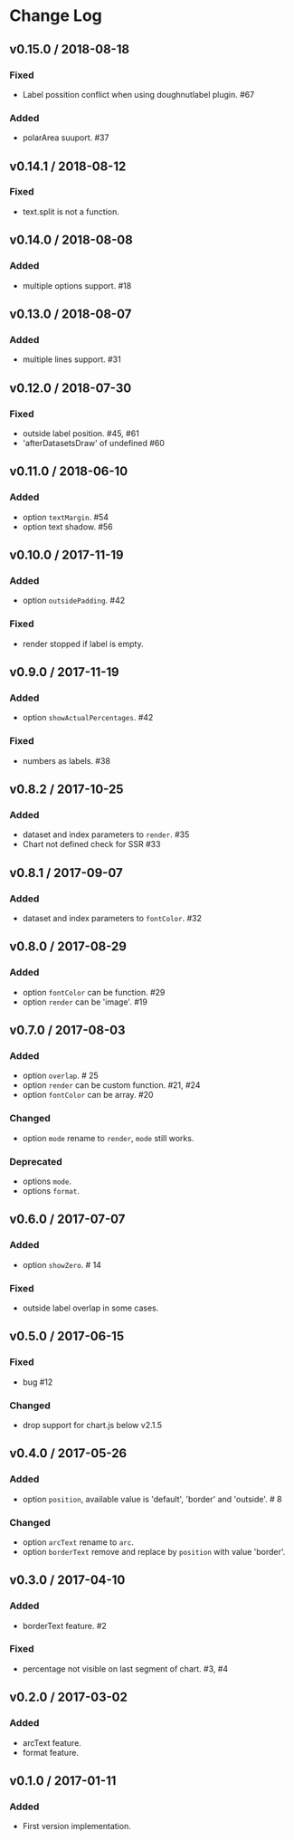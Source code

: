 # Change Log

## v0.15.0 / 2018-08-18
### Fixed
- Label possition conflict when using doughnutlabel plugin. #67

### Added
- polarArea suuport. #37

## v0.14.1 / 2018-08-12
### Fixed
- text.split is not a function.

## v0.14.0 / 2018-08-08
### Added
- multiple options support. #18

## v0.13.0 / 2018-08-07
### Added
- multiple lines support. #31

## v0.12.0 / 2018-07-30
### Fixed
- outside label position. #45, #61
- 'afterDatasetsDraw' of undefined #60

## v0.11.0 / 2018-06-10
### Added
- option `textMargin`. #54
- option text shadow. #56

## v0.10.0 / 2017-11-19
### Added
- option `outsidePadding`. #42

### Fixed
- render stopped if label is empty.

## v0.9.0 / 2017-11-19
### Added
- option `showActualPercentages`. #42

### Fixed
- numbers as labels. #38

## v0.8.2 / 2017-10-25
### Added
- dataset and index parameters to `render`. #35
- Chart not defined check for SSR #33

## v0.8.1 / 2017-09-07
### Added
- dataset and index parameters to `fontColor`. #32

## v0.8.0 / 2017-08-29
### Added
- option `fontColor` can be function. #29
- option `render` can be 'image'. #19

## v0.7.0 / 2017-08-03
### Added
- option `overlap`. # 25
- option `render` can be custom function. #21, #24
- option `fontColor` can be array. #20

### Changed
- option `mode` rename to `render`, `mode` still works.

### Deprecated
- options `mode`.
- options `format`.

## v0.6.0 / 2017-07-07
### Added
- option `showZero`. # 14

### Fixed
- outside label overlap in some cases.

## v0.5.0 / 2017-06-15
### Fixed
- bug #12

### Changed
- drop support for chart.js below v2.1.5

## v0.4.0 / 2017-05-26
### Added
- option `position`, available value is 'default', 'border' and 'outside'. # 8

### Changed
- option `arcText` rename to `arc`.
- option `borderText` remove and replace by `position` with value 'border'.

## v0.3.0 / 2017-04-10
### Added
- borderText feature. #2

### Fixed
- percentage not visible on last segment of chart. #3, #4

## v0.2.0 / 2017-03-02
### Added
- arcText feature.
- format feature.

## v0.1.0 / 2017-01-11
### Added
- First version implementation.
